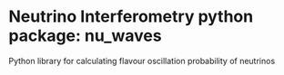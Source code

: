 # Neutrino Interferometry python package: nu_waves

Python library for calculating flavour oscillation probability of neutrinos
